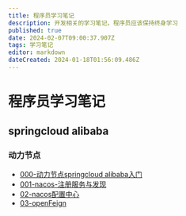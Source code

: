 ```yaml
---
title: 程序员学习笔记
description: 开发相关的学习笔记，程序员应该保持终身学习
published: true
date: 2024-02-07T09:00:37.907Z
tags: 学习笔记
editor: markdown
dateCreated: 2024-01-18T01:56:09.486Z
---
```


# 程序员学习笔记

## springcloud alibaba
### 动力节点
- [000-动力节点springcloud alibaba入门](/development/note/spring-cloud-alibaba/donglijiedian/index)
- [001-nacos-注册服务与发现](/development/note/spring-cloud-alibaba/donglijiedian/001-nacos-discovery)
- [02-nacos配置中心](/development/note/spring-cloud-alibaba/donglijiedian/02-nacos-config)
- [03-openFeign](/development/note/spring-cloud-alibaba/donglijiedian/03-openFeign)